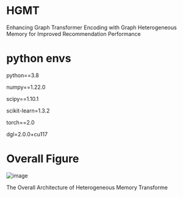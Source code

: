 # HGMT
 Enhancing Graph Transformer Encoding with Graph Heterogeneous Memory for Improved Recommendation Performance


# python envs
python==3.8

numpy==1.22.0

scipy==1.10.1

scikit-learn=1.3.2

torch==2.0

dgl=2.0.0+cu117


# Overall Figure

![image](https://github.com/user-attachments/assets/93d11bd1-c49e-44b4-974d-dd84db716eb8)

The Overall Architecture of Heterogeneous Memory Transforme

